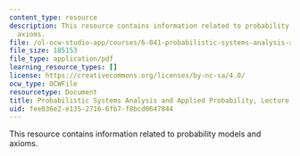 ```yaml
---
content_type: resource
description: This resource contains information related to probability models and
  axioms.
file: /ol-ocw-studio-app/courses/6-041-probabilistic-systems-analysis-and-applied-probability-fall-2010/fee036e2e13527166fb7f8bcd0647844_MIT6_041F10_L01.pdf
file_size: 185153
file_type: application/pdf
learning_resource_types: []
license: https://creativecommons.org/licenses/by-nc-sa/4.0/
ocw_type: OCWFile
resourcetype: Document
title: Probabilistic Systems Analysis and Applied Probability, Lecture 1
uid: fee036e2-e135-2716-6fb7-f8bcd0647844
---
```

This resource contains information related to probability models and axioms.